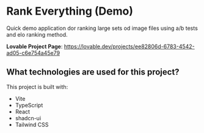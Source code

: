 # Rank Everything (Demo)

Quick demo application dor ranking large sets od image files using a/b tests and elo ranking method.

**Lovable Project Page**: https://lovable.dev/projects/ee82806d-6783-4542-ad05-c6e754a45e79

## What technologies are used for this project?

This project is built with:

- Vite
- TypeScript
- React
- shadcn-ui
- Tailwind CSS